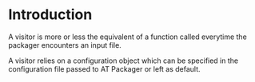 # Introduction

A visitor is more or less the equivalent of a function called everytime the packager encounters an input file.

A visitor relies on a configuration object which can be specified in the configuration file passed to AT Packager or left as default.

